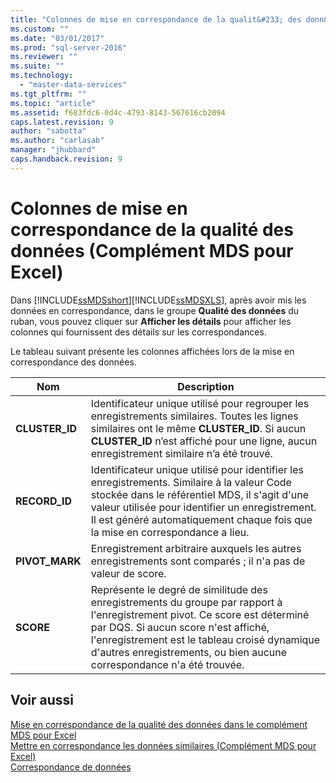 ```yaml
---
title: "Colonnes de mise en correspondance de la qualit&#233; des donn&#233;es (Compl&#233;ment MDS pour Excel) | Microsoft Docs"
ms.custom: ""
ms.date: "03/01/2017"
ms.prod: "sql-server-2016"
ms.reviewer: ""
ms.suite: ""
ms.technology: 
  - "master-data-services"
ms.tgt_pltfrm: ""
ms.topic: "article"
ms.assetid: f683fdc6-0d4c-4793-8143-567616cb2094
caps.latest.revision: 9
author: "sabotta"
ms.author: "carlasab"
manager: "jhubbard"
caps.handback.revision: 9
---
```

# Colonnes de mise en correspondance de la qualit&#233; des donn&#233;es (Compl&#233;ment MDS pour Excel)
  Dans [!INCLUDE[ssMDSshort](../../includes/ssmdsshort-md.md)][!INCLUDE[ssMDSXLS](../../includes/ssmdsxls-md.md)], après avoir mis les données en correspondance, dans le groupe **Qualité des données** du ruban, vous pouvez cliquer sur **Afficher les détails** pour afficher les colonnes qui fournissent des détails sur les correspondances.  
  
 Le tableau suivant présente les colonnes affichées lors de la mise en correspondance des données.  
  
|Nom|Description|  
|----------|-----------------|  
|**CLUSTER_ID**|Identificateur unique utilisé pour regrouper les enregistrements similaires. Toutes les lignes similaires ont le même **CLUSTER_ID**. Si aucun **CLUSTER_ID** n’est affiché pour une ligne, aucun enregistrement similaire n’a été trouvé.|  
|**RECORD_ID**|Identificateur unique utilisé pour identifier les enregistrements. Similaire à la valeur Code stockée dans le référentiel MDS, il s'agit d'une valeur utilisée pour identifier un enregistrement. Il est généré automatiquement chaque fois que la mise en correspondance a lieu.|  
|**PIVOT_MARK**|Enregistrement arbitraire auxquels les autres enregistrements sont comparés ; il n'a pas de valeur de score.|  
|**SCORE**|Représente le degré de similitude des enregistrements du groupe par rapport à l'enregistrement pivot. Ce score est déterminé par DQS. Si aucun score n'est affiché, l'enregistrement est le tableau croisé dynamique d'autres enregistrements, ou bien aucune correspondance n'a été trouvée.|  
  
## Voir aussi  
 [Mise en correspondance de la qualité des données dans le complément MDS pour Excel](../../master-data-services/microsoft-excel-add-in/data-quality-matching-in-the-mds-add-in-for-excel.md)   
 [Mettre en correspondance les données similaires &#40;Complément MDS pour Excel&#41;](../../master-data-services/microsoft-excel-add-in/match-similar-data-mds-add-in-for-excel.md)   
 [Correspondance de données](../../data-quality-services/data-matching.md)  
  
  